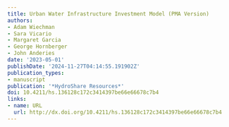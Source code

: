 ```yaml
---
title: Urban Water Infrastructure Investment Model (PMA Version)
authors:
- Adam Wiechman
- Sara Vicario
- Margaret Garcia
- George Hornberger
- John Anderies
date: '2023-05-01'
publishDate: '2024-11-27T04:14:55.191902Z'
publication_types:
- manuscript
publication: '*HydroShare Resources*'
doi: 10.4211/hs.136128c172c3414397be66e66678c7b4
links:
- name: URL
  url: http://dx.doi.org/10.4211/hs.136128c172c3414397be66e66678c7b4
---
```

